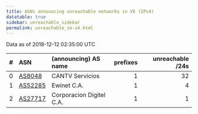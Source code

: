 ```yaml
---
title: ASNs announcing unreachable networks in VE (IPv4)
datatable: true
sidebar: unreachable_sidebar
permalink: unreachable_ve-v4.html
---
```


Data as of 2018-12-12 02:35:00 UTC


<div class="datatable-begin"></div>

|   # | ASN                                    | (announcing) AS name     |   prefixes |   unreachable /24s |
|----:|:---------------------------------------|:-------------------------|-----------:|-------------------:|
|   0 | [AS8048](unreachable_AS8048-v4.html)   | CANTV Servicios          |          1 |                 32 |
|   1 | [AS52285](unreachable_AS52285-v4.html) | Ewinet C.A.              |          1 |                  4 |
|   2 | [AS27717](unreachable_AS27717-v4.html) | Corporacion Digitel C.A. |          1 |                  1 |

<div class="datatable-end"></div>